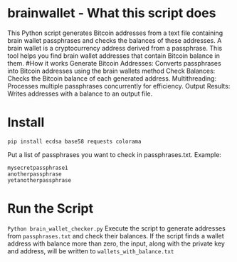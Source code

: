 # brainwallet - What this script does
This Python script generates Bitcoin addresses from a text file containing brain wallet passphrases and checks the balances of these addresses. A brain wallet is a cryptocurrency address derived from a passphrase. This tool helps you find brain wallet addresses that contain Bitcoin balance in them.
#How it works
Generate Bitcoin Addresses: Converts passphrases into Bitcoin addresses using the brain wallets method
Check Balances: Checks the Bitcoin balance of each generated address.
Multithreading: Processes multiple passphrases concurrently for efficiency.
Output Results: Writes addresses with a balance to an output file.

# Install
```pip install ecdsa base58 requests colorama```

Put a list of passphrases you want to check in passphrases.txt. Example:
```
mysecretpassphrase1
anotherpassphrase
yetanotherpassphrase
```

# Run the Script
```Python brain_wallet_checker.py```
Execute the script to generate addresses from ```passphrases.txt``` and check their balances. If the script finds a wallet address with balance more than zero, the input, along with the private key and address, will be written to ```wallets_with_balance.txt```



